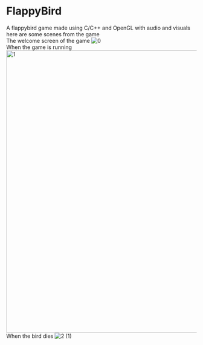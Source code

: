 # FlappyBird
A flappybird game made using C/C++ and OpenGL with audio and visuals
here are some scenes from the game
<br>The welcome screen of the game
![0](https://user-images.githubusercontent.com/45464612/216239602-5f8dceeb-1288-4f67-8570-9993c7fbf5ae.JPG)
<br>When the game is running
<img width="748" alt="1" src="https://user-images.githubusercontent.com/45464612/216239747-bc92187e-2356-453f-bd92-effb029ad987.png">
<br>When the bird dies
![2 (1)](https://user-images.githubusercontent.com/45464612/216239777-2d888bee-1fd7-4276-98bd-11c82cd7aa55.JPG)
